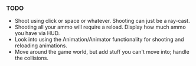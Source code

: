 ### TODO ###

- Shoot using click or space or whatever. Shooting can just be a ray-cast.
- Shooting all your ammo will require a reload. Display how much ammo you have via HUD.
- Look into using the Animation/Animator functionality for shooting and reloading animations.
- Move around the game world, but add stuff you can't move into; handle the collisions.
